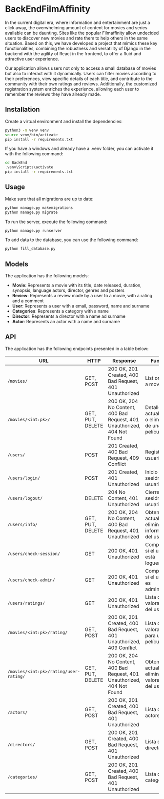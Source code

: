 # BackEndFilmAffinity
In the current digital era, where information and entertainment are just a click away, the overwhelming amount of content for movies and series available can be daunting. Sites like the popular Filmaffinity allow undecided users to discover new movies and rate them to help others in the same situation. Based on this, we have developed a project that mimics these key functionalities, combining the robustness and versatility of Django in the backend with the agility of React in the frontend, to offer a fluid and attractive user experience.

Our application allows users not only to access a small database of movies but also to interact with it dynamically. Users can filter movies according to their preferences, view specific details of each title, and contribute to the community with their own ratings and reviews. Additionally, the customized registration system enriches the experience, allowing each user to remember the reviews they have already made.

## Installation
Create a virtual environment and install the dependencies:
```bash
python3 -m venv venv
source venv/bin/activate
pip install -r requirements.txt
```

If you have a windows and already have a .venv folder, you can activate it with the following command:
```bash
cd BackEnd
.venv\Scripts\activate
pip install -r requirements.txt
```

## Usage
Make sure that all migrations are up to date:
```bash
python manage.py makemigrations
python manage.py migrate
```

To run the server, execute the following command:
```bash
python manage.py runserver
```

To add data to the database, you can use the following command:
```bash
python fill_database.py
```

## Models
The application has the following models:
- **Movie**: Represents a movie with its title, date released, duration, synopsis, language actors, director, genres and posters
- **Review**: Represents a review made by a user to a movie, with a rating and a comment
- **User**: Represents a user with a email, password, name and surname
- **Categories**: Represents a category with a name
- **Director**: Represents a director with a name ad surname
- **Actor**: Represents an actor with a name and surname

## API
The application has the following endpoints presented in a table below:

| URL                                   | HTTP           | Response                              | Function                                          |
|---------------------------------------|-----------------------|----------------------------------------------------|----------------------------------------------------------|
| `/movies/`                            | GET, POST             | 200 OK, 201 Created, 400 Bad Request, 401 Unauthorized | List or create a movie                                   |
| `/movies/<int:pk>/`                   | GET, PUT, DELETE      | 200 OK, 204 No Content, 400 Bad Request, 401 Unauthorized, 404 Not Found | Detalle, actualización o eliminación de una película     |
| `/users/`                             | POST                  | 201 Created, 400 Bad Request, 409 Conflict         | Registro de usuario                                      |
| `/users/login/`                       | POST                  | 201 Created, 401 Unauthorized                      | Inicio de sesión del usuario                             |
| `/users/logout/`                      | DELETE                | 204 No Content, 401 Unauthorized                   | Cierre de sesión del usuario                             |
| `/users/info/`                        | GET, PUT, DELETE      | 200 OK, 204 No Content, 400 Bad Request, 401 Unauthorized | Obtener, actualizar o eliminar información del usuario  |
| `/users/check-session/`               | GET                   | 200 OK, 401 Unauthorized                           | Comprueba si el usuario está logueado                    |
| `/users/check-admin/`                 | GET                   | 200 OK, 401 Unauthorized                           | Comprueba si el usuario es administrador                 |
| `/users/ratings/`                     | GET                   | 200 OK, 401 Unauthorized                           | Lista de valoraciones del usuario                        |
| `/movies/<int:pk>/rating/`            | GET, POST             | 200 OK, 201 Created, 400 Bad Request, 401 Unauthorized, 409 Conflict | Lista o crea valoración para una película                |
| `/movies/<int:pk>/rating/user-rating/`| GET, PUT, DELETE      | 200 OK, 204 No Content, 400 Bad Request, 401 Unauthorized, 404 Not Found | Obtener, actualizar o eliminar valoración del usuario    |
| `/actors/`                            | GET, POST             | 200 OK, 201 Created, 400 Bad Request, 401 Unauthorized | Lista o crea actores                                     |
| `/directors/`                         | GET, POST             | 200 OK, 201 Created, 400 Bad Request, 401 Unauthorized | Lista o crea directores                                  |
| `/categories/`                        | GET, POST             | 200 OK, 201 Created, 400 Bad Request, 401 Unauthorized | Lista o crea categorías                                  |
